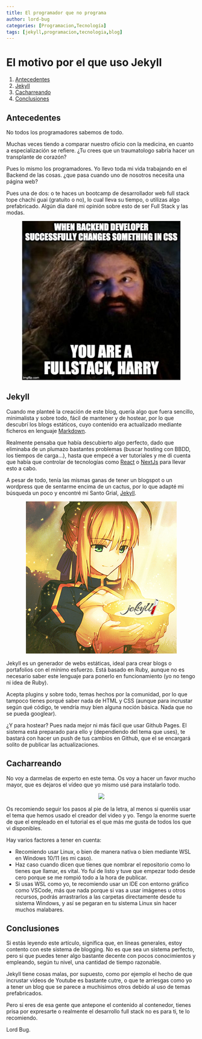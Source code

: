 ```yaml
---
title: El programador que no programa
author: lord-bug
categories: [Programacion,Tecnología]
tags: [jekyll,programacion,tecnologia,blog]
---
```


# El motivo por el que uso Jekyll
1. [Antecedentes](#antecedentes)
2. [Jekyll](#jekyll)
3. [Cacharreando](#cacharreando)
4. [Conclusiones](#conclusiones)

## Antecedentes

No todos los programadores sabemos de todo.

Muchas veces tiendo a comparar nuestro oficio con la medicina, en cuanto a especialización se refiere. ¿Tu crees que un traumatologo sabría hacer un transplante de corazón?

Pues lo mismo los programadores. Yo llevo toda mi vida trabajando en el Backend de las cosas. ¿que pasa cuando uno de nosotros necesita una página web?

Pues una de dos: o te haces un bootcamp de desarrollador web full stack tope chachi guai (gratuito o no), lo cual lleva su tiempo, o utilizas algo prefabricado. Algún día daré mi opinión sobre esto de ser Full Stack y las modas.

<p style="text-align:center;">
    <img src="../assets/img/2022-07-21/full-stack-meme.jpg" width="420">
</p>

## Jekyll

Cuando me planteé la creación de este blog, quería algo que fuera sencillo, minimalista y sobre todo, fácil de mantener y de hostear, por lo que descubrí los blogs estáticos, cuyo contenido era actualizado mediante ficheros en lenguaje [Markdown](https://www.markdownguide.org/).

Realmente pensaba que había descubierto algo perfecto, dado que eliminaba de un plumazo bastantes problemas (buscar hosting con BBDD, los tiempos de carga...), hasta que empecé a ver tutoriales y me di cuenta que había que controlar de tecnologías como [React](https://es.reactjs.org/) o [NextJs](https://nextjs.org/) para llevar esto a cabo.

A pesar de todo, tenía las mismas ganas de tener un blogspot o un wordpress que de sentarme encima de un cactus, por lo que adapté mi búsqueda un poco y encontré mi Santo Grial, [Jekyll](https://jekyllrb.com/).

<p style="text-align:center;">
    <img src="../assets/img/2022-07-21/holy-grail-jekyll.jpg">
</p>

Jekyll es un generador de webs estáticas, ideal para crear blogs o portafolios con el mínimo esfuerzo. Está basado en Ruby, aunque no es necesario saber este lenguaje para ponerlo en funcionamiento (yo no tengo ni idea de Ruby).

Acepta plugins y sobre todo, temas hechos por la comunidad, por lo que tampoco tienes porqué saber nada de HTML y CSS (aunque para incrustar según qué código, te vendría muy bien alguna noción básica. Nada que no se pueda googlear).

¿Y para hostear? Pues nada mejor ni más fácil que usar Github Pages. El sistema está preparado para ello y (dependiendo del tema que uses), te bastará con hacer un push de tus cambios en Github, que el se encargará solito de publicar las actualizaciones.

## Cacharreando

No voy a darmelas de experto en este tema. Os voy a hacer un favor mucho mayor, que es dejaros el vídeo que yo mismo usé para instalarlo todo.

<p style="text-align:center">
    <a href="https://youtu.be/F8iOU1ci19Q" style="text-decoration:none">
        <img src="https://img.youtube.com/vi/F8iOU1ci19Q/hqdefault.jpg">
    </a>
</p>

Os recomiendo seguir los pasos al pie de la letra, al menos si queréis usar el tema que hemos usado el creador del video y yo. Tengo la enorme suerte de que el empleado en el tutorial es el que más me gusta de todos los que vi disponibles.

Hay varios factores a tener en cuenta:
* Recomiendo usar Linux, o bien de manera nativa o bien mediante WSL en Windows 10/11 (es mi caso).
* Haz caso cuando dicen que tienes que nombrar el repositorio como lo tienes que llamar, es vital. Yo fuí de listo y tuve que empezar todo desde cero porque se me rompió todo a la hora de publicar.
* Si usas WSL como yo, te recomiendo usar un IDE con entorno gráfico como VSCode, más que nada porque si vas a usar imágenes u otros recursos, podrás arrastrarlos a las carpetas directamente desde tu sistema Windows, y así se pegaran en tu sistema Linux sin hacer muchos malabares.

## Conclusiones

Si estás leyendo este artículo, significa que, en líneas generales, estoy contento con este sistema de blogging. No es que sea un sistema perfecto, pero si que puedes tener algo bastante decente con pocos conocimientos y empleando, según tu nivel, una cantidad de tiempo razonable.

Jekyll tiene cosas malas, por supuesto, como por ejemplo el hecho de que incrustar videos de Youtube es bastante cutre, o que te arriesgas como yo a tener un blog que se parece a muchisimos otros debido al uso de temas prefabricados.

Pero si eres de esa gente que antepone el contenido al contenedor, tienes prisa por expresarte o realmente el desarrollo full stack no es para ti, te lo recomiendo.

Lord Bug.

